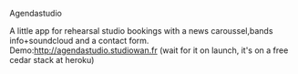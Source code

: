 Agendastudio

A little app for rehearsal studio bookings with a news caroussel,bands info+soundcloud and a contact form.
Demo:http://agendastudio.studiowan.fr (wait for it on launch, it's on a free cedar stack at heroku)
